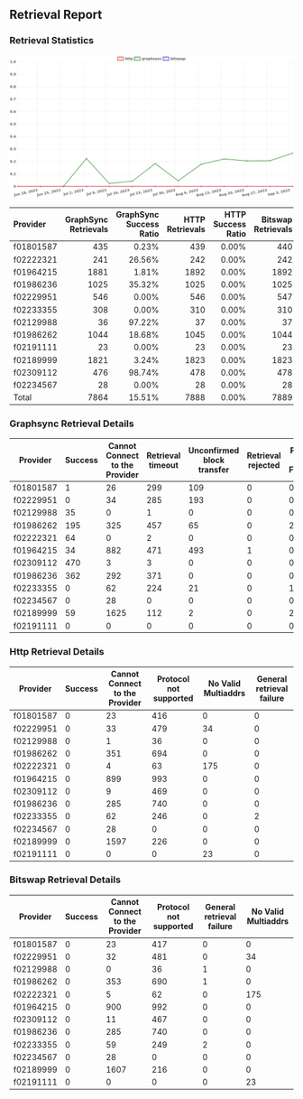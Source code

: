 ## Retrieval Report
### Retrieval Statistics
<img src="https://raw.githubusercontent.com/data-preservation-programs/filplus-checker-assets/main/filecoin-project/filecoin-plus-large-datasets/issues/1992/1693792114913.png"/>

| Provider  | GraphSync Retrievals | GraphSync Success Ratio | HTTP Retrievals | HTTP Success Ratio | Bitswap Retrievals | Bitswap Success Ratio |
| :-------- | -------------------: | ----------------------: | --------------: | -----------------: | -----------------: | --------------------: |
| f01801587 |                  435 |                   0.23% |             439 |              0.00% |                440 |                 0.00% |
| f02222321 |                  241 |                  26.56% |             242 |              0.00% |                242 |                 0.00% |
| f01964215 |                 1881 |                   1.81% |            1892 |              0.00% |               1892 |                 0.00% |
| f01986236 |                 1025 |                  35.32% |            1025 |              0.00% |               1025 |                 0.00% |
| f02229951 |                  546 |                   0.00% |             546 |              0.00% |                547 |                 0.00% |
| f02233355 |                  308 |                   0.00% |             310 |              0.00% |                310 |                 0.00% |
| f02129988 |                   36 |                  97.22% |              37 |              0.00% |                 37 |                 0.00% |
| f01986262 |                 1044 |                  18.68% |            1045 |              0.00% |               1044 |                 0.00% |
| f02191111 |                   23 |                   0.00% |              23 |              0.00% |                 23 |                 0.00% |
| f02189999 |                 1821 |                   3.24% |            1823 |              0.00% |               1823 |                 0.00% |
| f02309112 |                  476 |                  98.74% |             478 |              0.00% |                478 |                 0.00% |
| f02234567 |                   28 |                   0.00% |              28 |              0.00% |                 28 |                 0.00% |
| Total     |                 7864 |                  15.51% |            7888 |              0.00% |               7889 |                 0.00% |

### Graphsync Retrieval Details
| Provider  | Success | Cannot Connect to the Provider | Retrieval timeout | Unconfirmed block transfer | Retrieval rejected | Piece not Found | No Valid Multiaddrs |
| --------- | ------- | ------------------------------ | ----------------- | -------------------------- | ------------------ | --------------- | ------------------- |
| f01801587 | 1       | 26                             | 299               | 109                        | 0                  | 0               | 0                   |
| f02229951 | 0       | 34                             | 285               | 193                        | 0                  | 0               | 34                  |
| f02129988 | 35      | 0                              | 1                 | 0                          | 0                  | 0               | 0                   |
| f01986262 | 195     | 325                            | 457               | 65                         | 0                  | 2               | 0                   |
| f02222321 | 64      | 0                              | 2                 | 0                          | 0                  | 0               | 175                 |
| f01964215 | 34      | 882                            | 471               | 493                        | 1                  | 0               | 0                   |
| f02309112 | 470     | 3                              | 3                 | 0                          | 0                  | 0               | 0                   |
| f01986236 | 362     | 292                            | 371               | 0                          | 0                  | 0               | 0                   |
| f02233355 | 0       | 62                             | 224               | 21                         | 0                  | 1               | 0                   |
| f02234567 | 0       | 28                             | 0                 | 0                          | 0                  | 0               | 0                   |
| f02189999 | 59      | 1625                           | 112               | 2                          | 0                  | 23              | 0                   |
| f02191111 | 0       | 0                              | 0                 | 0                          | 0                  | 0               | 23                  |

### Http Retrieval Details
| Provider  | Success | Cannot Connect to the Provider | Protocol not supported | No Valid Multiaddrs | General retrieval failure |
| --------- | ------- | ------------------------------ | ---------------------- | ------------------- | ------------------------- |
| f01801587 | 0       | 23                             | 416                    | 0                   | 0                         |
| f02229951 | 0       | 33                             | 479                    | 34                  | 0                         |
| f02129988 | 0       | 1                              | 36                     | 0                   | 0                         |
| f01986262 | 0       | 351                            | 694                    | 0                   | 0                         |
| f02222321 | 0       | 4                              | 63                     | 175                 | 0                         |
| f01964215 | 0       | 899                            | 993                    | 0                   | 0                         |
| f02309112 | 0       | 9                              | 469                    | 0                   | 0                         |
| f01986236 | 0       | 285                            | 740                    | 0                   | 0                         |
| f02233355 | 0       | 62                             | 246                    | 0                   | 2                         |
| f02234567 | 0       | 28                             | 0                      | 0                   | 0                         |
| f02189999 | 0       | 1597                           | 226                    | 0                   | 0                         |
| f02191111 | 0       | 0                              | 0                      | 23                  | 0                         |

### Bitswap Retrieval Details
| Provider  | Success | Cannot Connect to the Provider | Protocol not supported | General retrieval failure | No Valid Multiaddrs |
| --------- | ------- | ------------------------------ | ---------------------- | ------------------------- | ------------------- |
| f01801587 | 0       | 23                             | 417                    | 0                         | 0                   |
| f02229951 | 0       | 32                             | 481                    | 0                         | 34                  |
| f02129988 | 0       | 0                              | 36                     | 1                         | 0                   |
| f01986262 | 0       | 353                            | 690                    | 1                         | 0                   |
| f02222321 | 0       | 5                              | 62                     | 0                         | 175                 |
| f01964215 | 0       | 900                            | 992                    | 0                         | 0                   |
| f02309112 | 0       | 11                             | 467                    | 0                         | 0                   |
| f01986236 | 0       | 285                            | 740                    | 0                         | 0                   |
| f02233355 | 0       | 59                             | 249                    | 2                         | 0                   |
| f02234567 | 0       | 28                             | 0                      | 0                         | 0                   |
| f02189999 | 0       | 1607                           | 216                    | 0                         | 0                   |
| f02191111 | 0       | 0                              | 0                      | 0                         | 23                  |
